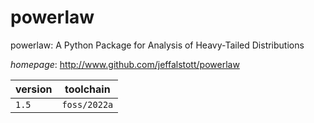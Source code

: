 # powerlaw

powerlaw: A Python Package for Analysis of Heavy-Tailed Distributions

*homepage*: <http://www.github.com/jeffalstott/powerlaw>

version | toolchain
--------|----------
``1.5`` | ``foss/2022a``
